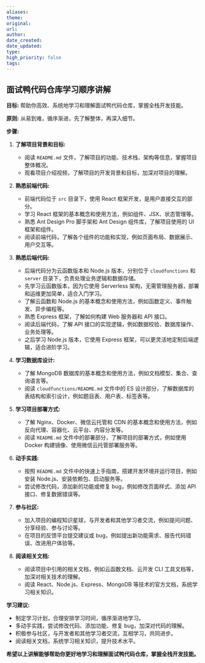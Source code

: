 ```yaml
---
aliases: 
theme: 
original: 
url: 
author: 
date_created: 
date_updated: 
type: 
high_priority: false
tags:
---
```

## 面试鸭代码仓库学习顺序讲解

**目标:** 帮助你高效、系统地学习和理解面试鸭代码仓库，掌握全栈开发技能。

**原则:** 从易到难，循序渐进，先了解整体，再深入细节。

**步骤:**

1. **了解项目背景和目标:**
   - 阅读 `README.md` 文件，了解项目的功能、技术栈、架构等信息，掌握项目整体概况。
   - 观看项目介绍视频，了解项目的开发背景和目标，加深对项目的理解。

2. **熟悉前端代码:**
   - 前端代码位于 `src` 目录下，使用 React 框架开发，是用户直接交互的部分。
   - 学习 React 框架的基本概念和使用方法，例如组件、JSX、状态管理等。
   - 熟悉 Ant Design Pro 脚手架和 Ant Design 组件库，了解项目使用的 UI 框架和组件。
   - 阅读前端代码，了解各个组件的功能和实现，例如页面布局、数据展示、用户交互等。

3. **熟悉后端代码:**
   - 后端代码分为云函数版本和 Node.js 版本，分别位于 `cloudfunctions` 和 `server` 目录下，负责处理业务逻辑和数据存储。
   - 先学习云函数版本，因为它使用 Serverless 架构，无需管理服务器，部署和运维更加简单，适合入门学习。
   - 了解云函数和 Node.js 的基本概念和使用方法，例如函数定义、事件触发、异步编程等。
   - 熟悉 Express 框架，了解如何构建 Web 服务器和 API 接口。
   - 阅读后端代码，了解 API 接口的实现逻辑，例如数据校验、数据库操作、业务处理等。
   - 之后学习 Node.js 版本，它使用 Express 框架，可以更灵活地定制后端逻辑，适合进阶学习。

4. **学习数据库设计:**
   - 了解 MongoDB 数据库的基本概念和使用方法，例如文档模型、集合、查询语言等。
   - 阅读 `cloudfunctions/README.md` 文件中的 ES 设计部分，了解数据库的表结构和索引设计，例如题目表、用户表、标签表等。

5. **学习项目部署方式:**
   - 了解 Nginx、Docker、微信云托管和 CDN 的基本概念和使用方法，例如反向代理、容器化、云平台、内容分发等。
   - 阅读 `README.md` 文件中的部署部分，了解项目的部署方式，例如使用 Docker 构建镜像、使用微信云托管部署服务等。

6. **动手实践:**
   - 按照 `README.md` 文件中的快速上手指南，搭建开发环境并运行项目，例如安装 Node.js、安装依赖包、启动服务等。
   - 尝试修改代码，添加新的功能或修复 bug，例如修改页面样式、添加 API 接口、修复数据错误等。

7. **参与社区:**
   - 加入项目的编程知识星球，与开发者和其他学习者交流，例如提问问题、分享经验、参与讨论等。
   - 在项目的反馈平台提交建议或 bug，例如提出新功能需求、报告代码错误、改进用户体验等。

8. **阅读相关文档:**
   - 阅读项目中引用的相关文档，例如云函数文档、云开发 CLI 工具文档等，加深对相关技术的理解。
   - 阅读 React、Node.js、Express、MongoDB 等技术的官方文档，系统学习相关知识。

**学习建议:**

- 制定学习计划，合理安排学习时间，循序渐进地学习。
- 多动手实践，尝试修改代码、添加功能、修复 bug，加深对代码的理解。
- 积极参与社区，与开发者和其他学习者交流，互相学习，共同进步。
- 阅读相关文档，系统学习相关知识，提升技术水平。

**希望以上讲解能够帮助你更好地学习和理解面试鸭代码仓库，掌握全栈开发技能。**